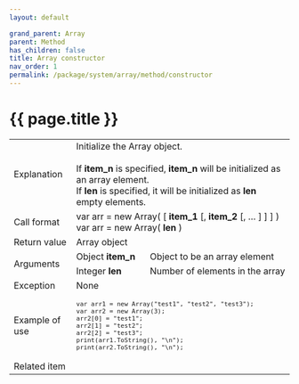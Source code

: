 ```yaml
---
layout: default

grand_parent: Array
parent: Method
has_children: false
title: Array constructor
nav_order: 1
permalink: /package/system/array/method/constructor
---
```

# {{ page.title }}


<table>
  <tr>
    <td>Explanation</td>
    <td colspan="2">Initialize the Array object.<br><br>If <b>item_n</b> is specified, <b>item_n</b> will be initialized as an array element.<br>If <b>len</b> is specified, it will be initialized as <b>len</b> empty elements.</td>
  </tr>
  <tr>
    <td>Call format</td>
    <td colspan="2">var arr = new Array( [ <b>item_1</b> [, <b>item_2</b> [, … ] ] ] )<br>var arr = new Array( <b>len</b> )</td>
  </tr>
  <tr>
    <td>Return value</td>
    <td colspan="2">Array object</td>
  </tr>  
  <tr>
    <td rowspan="2">Arguments</td>
    <td>Object <b>item_n</b></td>
    <td>Object to be an array element</td>
  </tr>
  <tr>
    <td>Integer <b>len</b></td>
    <td>Number of elements in the array</td>
  </tr>
  <tr>
    <td>Exception</td>
    <td colspan="2">None</td>
  </tr>
  <tr>
    <td>Example of use</td>
    <td colspan="2"><code><pre>var arr1 = new Array("test1", "test2", "test3");
var arr2 = new Array(3);
arr2[0] = "test1";
arr2[1] = "test2";
arr2[2] = "test3";
print(arr1.ToString(), "\n");
print(arr2.ToString(), "\n");</pre></code></td>
  </tr>
  <tr>
    <td>Related item</td>
    <td colspan="2"></td>
  </tr>
</table>



